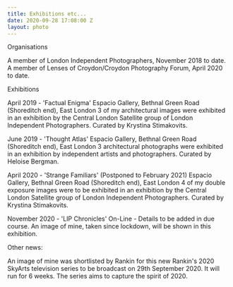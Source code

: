 ```yaml
---
title: Exhibitions etc...
date: 2020-09-28 17:08:00 Z
layout: photo
---
```


Organisations

A member of London Independent Photographers, November 2018 to date.
A member of Lenses of Croydon/Croydon Photography Forum, April 2020 to date.

Exhibitions

April 2019 - 'Factual Enigma'
Espacio Gallery, Bethnal Green Road (Shoreditch end), East London
3 of my architectural images were exhibited in an exhibition by the Central London Satellite group of London Independent Photographers. Curated by Krystina Stimakovits.

June 2019 - 'Thought Atlas'
Espacio Gallery, Bethnal Green Road (Shoreditch end), East London
3 architectural photographs were exhibited in an exhibition by independent artists and photographers. Curated by Heloise Bergman.

April 2020 - 'Strange Familiars' (Postponed to February 2021)
Espacio Gallery, Bethnal Green Road (Shoreditch end), East London
4 of my double exposure images were to be exhibited in an exhibition by the Central London Satellite group of London Independent Photographers. Curated by Krystina Stimakovits.

November 2020 - 'LIP Chronicles'
On-Line - Details to be added in due course.
An image of mine, taken since lockdown, will be shown in this exhibition.

Other news:

An image of mine was shortlisted by Rankin for this new Rankin's 2020 SkyArts television series to be broadcast on 29th September 2020.  It will run for 6 weeks. The series aims to capture the spirit of 2020. 

